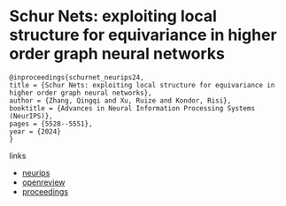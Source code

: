# Schur Nets: exploiting local structure for equivariance in higher order graph neural networks

```
@inproceedings{schurnet_neurips24,
title = {Schur Nets: exploiting local structure for equivariance in higher order graph neural networks},
author = {Zhang, Qingqi and Xu, Ruize and Kondor, Risi},
booktitle = {Advances in Neural Information Processing Systems (NeurIPS)},
pages = {5528--5551},
year = {2024}
}
```

links
- [neurips](https://nips.cc/Conferences/2024/Schedule?showEvent=95836)
- [openreview](https://openreview.net/forum?id=HRnSVflpgt)
- [proceedings](https://papers.nips.cc//paper_files/paper/2024/hash/0a0e2c6a487314f821346bdc04869e36-Abstract-Conference.html)
